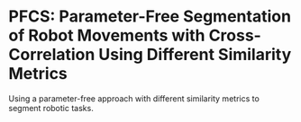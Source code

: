 # PFCS: Parameter-Free Segmentation of Robot Movements with Cross-Correlation Using Different Similarity Metrics

Using a parameter-free approach with different similarity metrics to segment robotic tasks.
